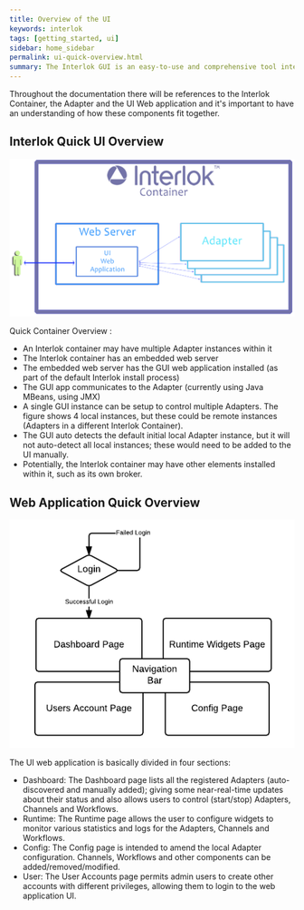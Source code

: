 ```yaml
---
title: Overview of the UI
keywords: interlok
tags: [getting_started, ui]
sidebar: home_sidebar
permalink: ui-quick-overview.html
summary: The Interlok GUI is an easy-to-use and comprehensive tool intended to facilitate Adapter management, monitoring and configuration.
---
```


Throughout the documentation there will be references to the Interlok Container, the Adapter and the UI Web application and it's important to have an understanding of how these components fit together.

## Interlok Quick UI Overview ##

![Quick Container Overview](./images/ui-user-guide/quick-overview.png)

Quick Container Overview :

- An Interlok container may have multiple Adapter instances within it
- The Interlok container has an embedded web server
- The embedded web server has the GUI web application installed (as part of the default Interlok install process)
- The GUI app communicates to the Adapter (currently using Java MBeans, using JMX)
- A single GUI instance can be setup to control multiple Adapters. The figure shows 4 local instances, but these could be remote instances (Adapters in a different Interlok Container).
- The GUI auto detects the default initial local Adapter instance, but it will not auto-detect all local instances; these would need to be added to the UI manually.
- Potentially, the Interlok container may have other elements installed within it, such as its own broker.

## Web Application Quick Overview ##

![Basic UI Sitemap](./images/ui-user-guide/quick-sitemap.png)

The UI web application is basically divided in four sections:

- Dashboard: The Dashboard page lists all the registered Adapters (auto-discovered and manually added); giving some near-real-time updates about their status and also allows users to control (start/stop) Adapters, Channels and Workflows.
- Runtime: The Runtime page allows the user to configure widgets to monitor various statistics and logs for the Adapters, Channels and Workflows.
- Config: The Config page is intended to amend the local Adapter configuration. Channels, Workflows and other components can be added/removed/modified.
- User: The User Accounts page permits admin users to create other accounts with different privileges, allowing them to login to the web application UI.
